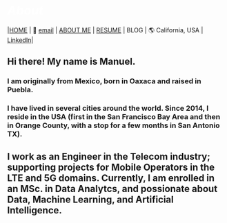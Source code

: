 #  *<span style="color:white"> About </span>*




|[HOME](https://manuelsr26.github.io/) | 📧 [email](mailto:manuel.isr@outlook.com) | [ABOUT ME](https://manuelsr26.github.io/about) | [RESUME](https://manuelsr26.github.io/cv) | BLOG | 🌎 California, USA | [LinkedIn](https://www.linkedin.com/in/manuel-silva-ramirez/)|


  
## Hi there! My name is Manuel. 
### I am originally from Mexico, born in Oaxaca and raised in Puebla.

### I have lived in several cities around the world. Since 2014, I reside in the USA (first in the San Francisco Bay Area and then in Orange County, with a stop for a few months in San Antonio TX).

## I work as an Engineer in the Telecom industry; supporting projects for Mobile Operators in the LTE and 5G domains. Currently, I am enrolled in an MSc. in Data Analytcs, and possionate about Data, Machine Learning, and Artificial Intelligence. 
